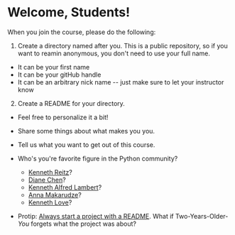 # Welcome, Students!

When you join the course, please do the following:

1. Create a directory named after you. This is a public repository, so if you want to reamin anonymous, you don't need to use your full name.
 - It can be your first name
 - It can be your gitHub handle
 - It can be an arbitrary nick name -- just make sure to let your instructor know

2. Create a README for your directory.
  * Feel free to personalize it a bit!
  * Share some things about what makes you you.
  * Tell us what you want to get out of this course.
  * Who's you're favorite figure in the Python community? 
    * [Kenneth Reitz](https://www.kennethreitz.org)?
    * [Diane Chen](http://purplediane.github.io)?
    * [Kenneth Alfred Lambert](http://home.wlu.edu/~lambertk/)?
    * [Anna Makarudze](https://twitter.com/amakarudze)?
    * [Kenneth Love](https://thekennethlove.com)?

  * Protip: [Always start a project with a README](https://www.kennethreitz.org/essays/how-i-develop-things-and-why). 
    What if Two-Years-Older-*You* forgets what the project was about?
